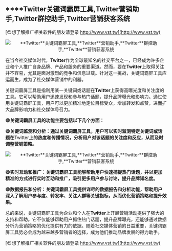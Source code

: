 ## ****Twitter**关键词霸屏工具,**Twitter**营销助手,**Twitter**群控助手,**Twitter**营销获客系统**

[😍想了解推广相关软件的朋友请登录 http://www.vst.tw](http://www.vst.tw)

 <center><img src="https://vst.tw/MP4/tuiguang/png/2.png" alt="**Twitter**关键词霸屏工具,**Twitter**营销助手,**Twitter**群控助手,**Twitter**营销获客系统"></center>

在当今社交媒体时代，**Twitter**作为全球最知名的社交平台之一，已经成为许多企业和个人推广自身品牌、产品和服务的重要渠道。然而，要在**Twitter**上取得关注并不容易，尤其是面对激烈的竞争和信息过载。针对这一挑战，关键词霸屏工具应运而生，成为了社交媒体营销中的利器。

关键词霸屏工具是指利用某一关键词或话题在**Twitter**上获得高曝光度和关注度的工具。它可以帮助用户迅速发现和参与热门话题，提升品牌曝光和影响力。通过使用关键词霸屏工具，用户可以更加精准地定位目标受众，增加转发和点赞，进而扩大品牌影响力和社交媒体号召力。

**😄关键词霸屏工具的功能主要包括以下几个方面：**

**😄关键词监测和分析：通过关键词霸屏工具，用户可以实时监测特定关键词或话题在**Twitter**上的热度和传播情况，分析用户对该话题的关注度和反应，从而及时调整营销策略。**

 <center><img src="https://vst.tw/MP4/tuiguang/png/1.png" alt="**Twitter**关键词霸屏工具,**Twitter**营销助手,**Twitter**群控助手,**Twitter**营销获客系统"></center>

**😄实时互动和推广：关键词霸屏工具能够帮助用户快速捕捉热门话题，并以更加精准的方式进行实时互动和推广，吸引更多用户参与讨论，提升品牌知名度。**

**😄数据报告和分析：关键词霸屏工具提供详尽的数据报告和分析功能，帮助用户深入了解用户参与度、转发率、关注人群等关键指标，从而优化营销策略和提升效果。**

总的来说，关键词霸屏工具为企业和个人在**Twitter**上开展营销活动提供了强大的支持和帮助。它不仅能够帮助用户抓住热门话题，提升品牌曝光，还能够通过数据分析为营销策略的优化提供有力的依据。随着社交媒体营销的日益重要，关键词霸屏工具势必会成为越来越多营销者的选择，成为他们推动品牌发展的得力助手。

[😍想了解推广相关软件的朋友请登录 http://www.vst.tw](http://www.vst.tw)



